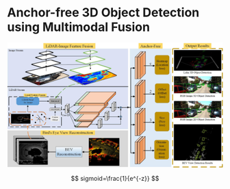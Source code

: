 # Anchor-free 3D Object Detection using Multimodal Fusion

<img src='./figs/figure2.jpg' width='600'  />

$$
sigmoid=\frac{1}{e^{-z}}
$$
